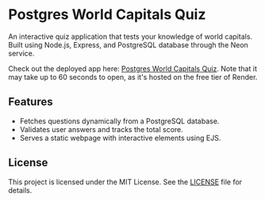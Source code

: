 # Postgres World Capitals Quiz

An interactive quiz application that tests your knowledge of world capitals. Built using Node.js, Express, and PostgreSQL database through the Neon service.

Check out the deployed app here: [Postgres World Capitals Quiz](https://postgres-world-capitals-quiz.onrender.com). Note that it may take up to 60 seconds to open, as it's hosted on the free tier of Render.

## Features

- Fetches questions dynamically from a PostgreSQL database.
- Validates user answers and tracks the total score.
- Serves a static webpage with interactive elements using EJS.

## License

This project is licensed under the MIT License. See the [LICENSE](LICENSE) file for details.
